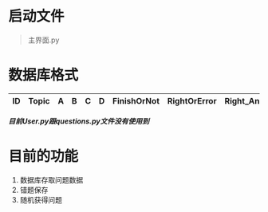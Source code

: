 # 启动文件
> 主界面.py
# 数据库格式
ID|Topic|A|B|C|D|FinishOrNot|RightOrError|Right_Answer|
-|-|-|-|-|-|-|-|-|

***目前User.py跟questions.py文件没有使用到***

# 目前的功能
1. 数据库存取问题数据
2. 错题保存
3. 随机获得问题
